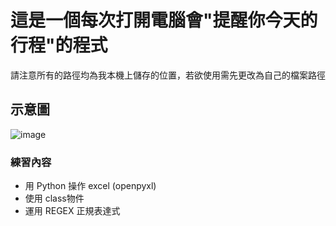 # 這是一個每次打開電腦會"提醒你今天的行程"的程式
請注意所有的路徑均為我本機上儲存的位置，若欲使用需先更改為自己的檔案路徑

## 示意圖
![image](https://user-images.githubusercontent.com/99878799/177176711-076e82d2-201f-4191-92cf-9c8d3c0ef0f3.png)

### 練習內容
- 用 Python 操作 excel (openpyxl)
- 使用 class物件
- 運用 REGEX 正規表達式
